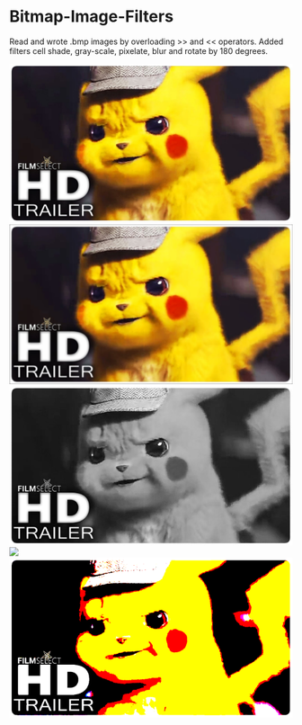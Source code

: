 # Bitmap-Image-Filters
Read and wrote .bmp images by overloading >> and << operators. Added filters cell shade, gray-scale, pixelate, blur and rotate by 180 degrees.

![](pikachu.bmp)
![](pikachu_blur.bmp)
![](pikachu_gray.bmp)
![](piakchu_pixel.bmp)
![](pikachu_cell.bmp)
